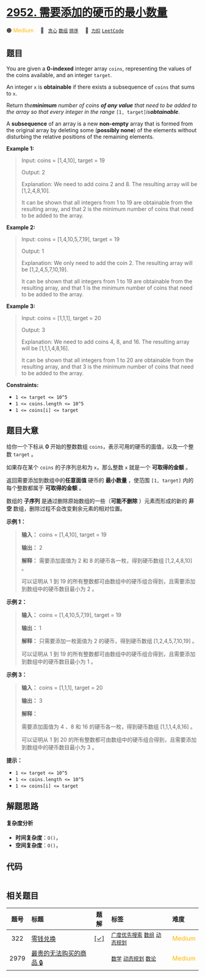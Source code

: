 # [2952. 需要添加的硬币的最小数量](https://2xiao.github.io/leetcode-js/problem/2952.html)

🟠 <font color=#ffb800>Medium</font>&emsp; 🔖&ensp; [`贪心`](/tag/greedy.md) [`数组`](/tag/array.md) [`排序`](/tag/sorting.md)&emsp; 🔗&ensp;[`力扣`](https://leetcode.cn/problems/minimum-number-of-coins-to-be-added) [`LeetCode`](https://leetcode.com/problems/minimum-number-of-coins-to-be-added)

## 题目

You are given a **0-indexed** integer array `coins`, representing the values
of the coins available, and an integer `target`.

An integer `x` is **obtainable** if there exists a subsequence of `coins` that
sums to `x`.

Return _the**minimum** number of coins **of any value** that need to be added
to the array so that every integer in the range_ `[1,
target]`_is**obtainable**_.

A **subsequence** of an array is a new **non-empty** array that is formed from
the original array by deleting some (**possibly none**) of the elements
without disturbing the relative positions of the remaining elements.



**Example 1:**

> Input: coins = [1,4,10], target = 19
> 
> Output: 2
> 
> Explanation: We need to add coins 2 and 8. The resulting array will be [1,2,4,8,10].
> 
> It can be shown that all integers from 1 to 19 are obtainable from the resulting array, and that 2 is the minimum number of coins that need to be added to the array. 

**Example 2:**

> Input: coins = [1,4,10,5,7,19], target = 19
> 
> Output: 1
> 
> Explanation: We only need to add the coin 2. The resulting array will be [1,2,4,5,7,10,19].
> 
> It can be shown that all integers from 1 to 19 are obtainable from the resulting array, and that 1 is the minimum number of coins that need to be added to the array. 

**Example 3:**

> Input: coins = [1,1,1], target = 20
> 
> Output: 3
> 
> Explanation: We need to add coins 4, 8, and 16. The resulting array will be [1,1,1,4,8,16].
> 
> It can be shown that all integers from 1 to 20 are obtainable from the resulting array, and that 3 is the minimum number of coins that need to be added to the array.

**Constraints:**

  * `1 <= target <= 10^5`
  * `1 <= coins.length <= 10^5`
  * `1 <= coins[i] <= target`


## 题目大意

给你一个下标从 **0** 开始的整数数组 `coins`，表示可用的硬币的面值，以及一个整数 `target` 。

如果存在某个 `coins` 的子序列总和为 `x`，那么整数 `x` 就是一个 **可取得的金额** 。

返回需要添加到数组中的**任意面值** 硬币的 **最小数量** ，使范围 `[1, target]` 内的每个整数都属于 **可取得的金额** 。

数组的 **子序列** 是通过删除原始数组的一些（**可能不删除** ）元素而形成的新的 **非空** 数组，删除过程不会改变剩余元素的相对位置。



**示例 1：**

> 
> 
> 
> 
> 
> **输入：** coins = [1,4,10], target = 19
> 
> **输出：** 2
> 
> **解释：** 需要添加面值为 2 和 8 的硬币各一枚，得到硬币数组 [1,2,4,8,10] 。
> 
> 可以证明从 1 到 19 的所有整数都可由数组中的硬币组合得到，且需要添加到数组中的硬币数目最小为 2 。
> 
> 

**示例 2：**

> 
> 
> 
> 
> 
> **输入：** coins = [1,4,10,5,7,19], target = 19
> 
> **输出：** 1
> 
> **解释：** 只需要添加一枚面值为 2 的硬币，得到硬币数组 [1,2,4,5,7,10,19] 。
> 
> 可以证明从 1 到 19 的所有整数都可由数组中的硬币组合得到，且需要添加到数组中的硬币数目最小为 1 。

**示例 3：**

> 
> 
> 
> 
> 
> **输入：** coins = [1,1,1], target = 20
> 
> **输出：** 3
> 
> **解释：**
> 
> 需要添加面值为 4 、8 和 16 的硬币各一枚，得到硬币数组 [1,1,1,4,8,16] 。 
> 
> 可以证明从 1 到 20 的所有整数都可由数组中的硬币组合得到，且需要添加到数组中的硬币数目最小为 3 。



**提示：**

  * `1 <= target <= 10^5`
  * `1 <= coins.length <= 10^5`
  * `1 <= coins[i] <= target`


## 解题思路

#### 复杂度分析

- **时间复杂度**：`O()`，
- **空间复杂度**：`O()`，

## 代码

```javascript

```

## 相关题目

<!-- prettier-ignore -->
| 题号 | 标题 | 题解 | 标签 | 难度 |
| :------: | :------ | :------: | :------ | :------ |
| 322 | [零钱兑换](https://leetcode.com/problems/coin-change) | [[✓]](/problem/0322.md) |  [`广度优先搜索`](/tag/breadth-first-search.md) [`数组`](/tag/array.md) [`动态规划`](/tag/dynamic-programming.md) | <font color=#ffb800>Medium</font> |
| 2979 | [最贵的无法购买的商品 🔒](https://leetcode.com/problems/most-expensive-item-that-can-not-be-bought) |  |  [`数学`](/tag/math.md) [`动态规划`](/tag/dynamic-programming.md) [`数论`](/tag/number-theory.md) | <font color=#ffb800>Medium</font> |